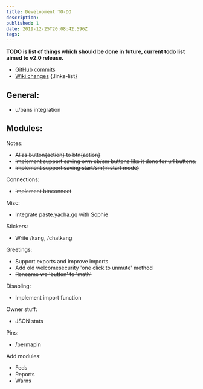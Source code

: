 ```yaml
---
title: Development TO-DO
description: 
published: 1
date: 2019-12-25T20:08:42.596Z
tags: 
---
```


**TODO is list of things which should be done in future, current todo list aimed to v2.0 release.**
+ [GitHub commits](https://github.com/RaphielGang/SophieBot/commits/unstable)
+ [Wiki changes](https://github.com/MrYacha/SophieDocs)
{.links-list}

## General:
+ u/bans integration
## Modules:
Notes:
+ ~~Alias button{action} to btn{action}~~
+ ~~Implement support saving own cb/sm buttons like it done for url buttons.~~
+ ~~Implement support saving start/sm(in start mode)~~

Connections:
+ ~~Implement btnconnect~~

Misc:
+ Integrate paste.yacha.gq with Sophie

Stickers:
+ Write /kang, /chatkang

Greetings:
+ Support exports and improve imports
+ Add old welcomesecurity 'one click to unmute' method
+ ~~Reneame wc 'button' to 'math'~~

Disabling:
+ Implement import function

Owner stuff:
+ JSON stats

Pins:
+ /permapin

Add modules:
+ Feds
+ Reports
+ Warns

